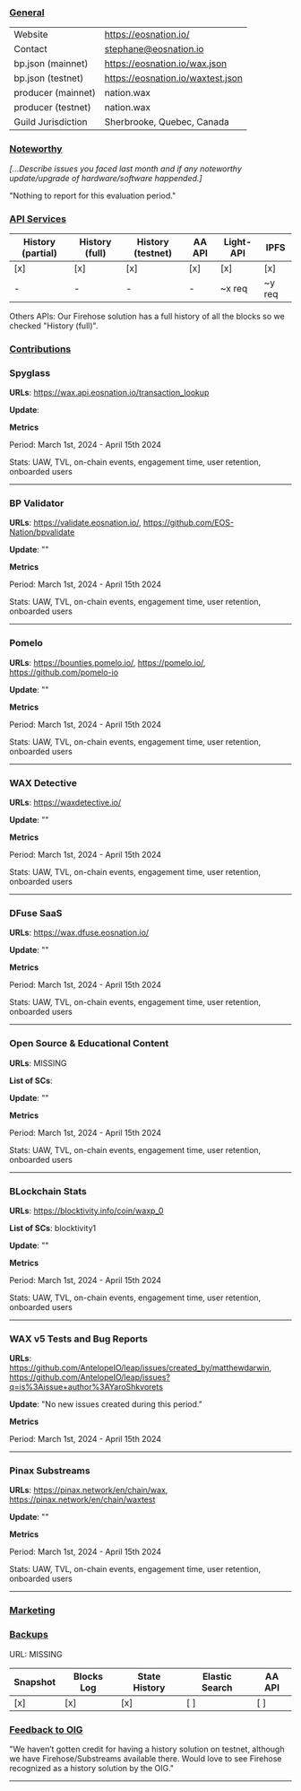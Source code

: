 ### <ins>General</ins>

|  |  |
| --- | --- |
| Website | https://eosnation.io/ |
| Contact | stephane@eosnation.io |
| bp.json (mainnet) | https://eosnation.io/wax.json |
| bp.json (testnet) | https://eosnation.io/waxtest.json |
| producer (mainnet) | nation.wax |
| producer (testnet) | nation.wax |
| Guild Jurisdiction | Sherbrooke, Quebec, Canada |

### <ins>Noteworthy</ins>
*[...Describe issues you faced last month and if any noteworthy update/upgrade of hardware/software happended.]*

"Nothing to report for this evaluation period."

### <ins>API Services</ins>

| History (partial) | History (full) | History (testnet) | AA API | Light-API  | IPFS |
|--------|--------|--------|--------|--------|--------|
| [x] | [x] | [x] | [x] | [x] | [x] |  [x] |
| - | - | - | - | ~x req |  ~y req |

Others APIs: Our Firehose solution has a full history of all the blocks so we checked "History (full)".

### <ins>Contributions</ins>

### Spyglass

**URLs**: https://wax.api.eosnation.io/transaction_lookup

**Update**: 

**Metrics**

Period: March 1st, 2024 - April 15th 2024

Stats: UAW, TVL, on-chain events, engagement time, user retention, onboarded users


---

### BP Validator

**URLs**: https://validate.eosnation.io/, https://github.com/EOS-Nation/bpvalidate

**Update**: 
""

**Metrics**

Period: March 1st, 2024 - April 15th 2024

Stats: UAW, TVL, on-chain events, engagement time, user retention, onboarded users


---

### Pomelo

**URLs**: https://bounties.pomelo.io/, https://pomelo.io/, https://github.com/pomelo-io


**Update**: 
""

**Metrics**

Period: March 1st, 2024 - April 15th 2024

Stats: UAW, TVL, on-chain events, engagement time, user retention, onboarded users


---

### WAX Detective

**URLs**: https://waxdetective.io/

**Update**: 
""

**Metrics**

Period: March 1st, 2024 - April 15th 2024

Stats: UAW, TVL, on-chain events, engagement time, user retention, onboarded users


---

### DFuse SaaS

**URLs**: https://wax.dfuse.eosnation.io/

**Update**: 
""

**Metrics**

Period: March 1st, 2024 - April 15th 2024

Stats: UAW, TVL, on-chain events, engagement time, user retention, onboarded users


---

### Open Source & Educational Content

**URLs**: MISSING

**List of SCs**: 

**Update**: 
""


**Metrics**

Period: March 1st, 2024 - April 15th 2024

Stats: UAW, TVL, on-chain events, engagement time, user retention, onboarded users


---

### BLockchain Stats

**URLs**: https://blocktivity.info/coin/waxp_0

**List of SCs**: blocktivity1

**Update**: 
""

**Metrics**

Period: March 1st, 2024 - April 15th 2024

Stats: UAW, TVL, on-chain events, engagement time, user retention, onboarded users


---

### WAX v5 Tests and Bug Reports

**URLs**: https://github.com/AntelopeIO/leap/issues/created_by/matthewdarwin, https://github.com/AntelopeIO/leap/issues?q=is%3Aissue+author%3AYaroShkvorets

**Update**: 
"No new issues created during this period."

**Metrics**

Period: March 1st, 2024 - April 15th 2024


---

### Pinax Substreams

**URLs**: https://pinax.network/en/chain/wax, https://pinax.network/en/chain/waxtest

**Update**: 
""

**Metrics**

Period: March 1st, 2024 - April 15th 2024

Stats: UAW, TVL, on-chain events, engagement time, user retention, onboarded users


---


### <ins>Marketing</ins>


### <ins>Backups </ins>
URL: MISSING

| Snapshot | Blocks Log | State History | Elastic Search | AA API |
|--------|--------|--------|--------|--------|
| [x] | [x] | [x] | [ ] | [ ] |


### <ins>Feedback to OIG</ins>

"We haven’t gotten credit for having a history solution on testnet, although we have Firehose/Substreams available there. Would love to see Firehose recognized as a history solution by the OIG."

----

